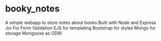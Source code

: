 # booky_notes
A simple webapp to store notes about books
Built with Node and Express
Joi For Form Validation
EJS for templating
Bootstrap for styles
Mongo for storage
Mongoose as ODM
